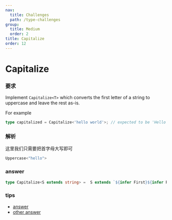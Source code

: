 ```yaml
---
nav:
  title: Challenges
  path: /type-challenges
group:
  title: Medium
  order: 2
title: Capitalize
order: 12
---
```


# Capitalize

### 要求

Implement `Capitalize<T>` which converts the first letter of a string to uppercase and leave the rest as-is.

For example

```ts
type capitalized = Capitalize<'hello world'>; // expected to be 'Hello world'
```

### 解析

这里我们只需要把首字母大写即可

```ts
Uppercase<"hello">
```

### answer

```ts
type Capitalize<S extends string> =  S extends `${infer First}${infer Rest}` ? `${Uppercase<First>}${Rest}`:S
```

### tips

- [answer](https://www.typescriptlang.org/play?ssl=23&ssc=1&pln=22&pc=1#code/PQKgsAUABFCMsAYoFooGECGAHAlgFwwBscAvAU0hmWpuUqgCMBPKAQQDs8ALAe3ZYBiAVygAKAAIZOAMyEBKKAGIAtmQAmOIcqV4yyrIQy7kxXQCci9eoptQAikLIBnPDj5XoUAJL7CespxQAAaYuATE5AA8ACoAfEFQAO5cOADGXFCpfABuZGZ4TlDcZFDSOGYuUH545lA80lAYUC5mOOwA5kU8UEJYWHmpGE4lUmpVZBi5RVwlZs54jU7IOE4AdB4wAjxmUGQAHhi+FJ70QWcF9HhM-ZnY+ESk6lAAvOh34Y+RAOQzhITdiW2hDUX1iUGAwF2e36qV0Yzw3QYJS+AAkyH8AUCQaczhsoGCAGo4MiJOrsKAAcXwKKEDAAXFAuDUsE46RCCulVgArNbbdrAeAISAgYCQMUQUBQAD6MtlctlUAAmjwhDs0Dw1CU0XNpfK9VKoCLxVcbqF7hEyJEAMpQ3TsNSFFptdpg15QG37O0O4IAEgA3m1pHkoAJyi4AL7+wPBgBK83DCQA-L6-QBVPoDIaW0MVPCxSN+uMRoJ0q3iyX6vVQaLzN7DQqV+WG0UQHD6bYLP1QACiAEchEQADQ96FkWFQcOlMw8bRfcQmsjIdJEPwdZzAISuQhOL7G64lQb1l5QADa9G7o9hkT7A8IkTNHyiX2kPB4DAwZlBw6+WzfH9BsSDuel54Ne-ZEPe7wPE+AgAPKwQAQqwMZflAP7wUhKGxIBwEwqBN4QQ+0GWs+r6MP+gFob+5GfthQGeBeeFgbekFhMR3yoV8AH0TAjFjvh4F3kRFrfBgnGsNxuH8cxhFQSJXwMJxCGSQxIEyUJcmfF8qScWgKm8WpBEaWx8kgpRXwACL6SOTFGax5paWQnHdtZfFXnZwladInECK5hmCfZj4ke0nEUn5tkBZ5T5cJxKLhdJHmaU+OCcV48XuZFSUkVynEAFLpQJLFRSRADWnEANIFepgXsV8hCcQAMlViUmVpyicQAss1mWtU+7CcQAct1RVZd8PCcbBw2yb1JFYJxAAKU3GQ5T69pxdhLTV8m0d+WE4apEUjTN3w7uZVqbcV3x4Jx0QXaNXxCJxqZ3cdXzZJxBIvStJGJJxADqX1Bd8eycQAGoDtVMJxioQ-JJCcQAWipAC64rliAuqNjKIaqsUOxWroLKY1jzaQKA9BglaXAfiUTAqjsTg8IQm5uOwrKMsyrLsk4nI8qsfICogwBSE4iR5BTUBEiSzRMyzfDs0yeAsmywAclw3K8mY-KCsAjPM648sSx12wlGg1N-AE7TOAyivK9zvOa+0wotpAQA)
- [other answer](https://github.com/type-challenges/type-challenges/issues?q=label%3A110+label%3Aanswer)
